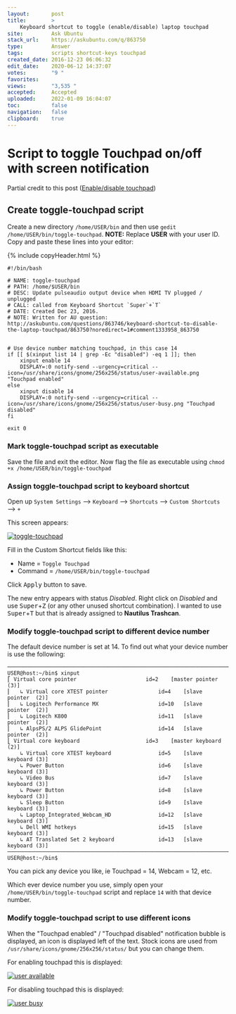 ```yaml
---
layout:       post
title:        >
    Keyboard shortcut to toggle (enable∕disable) laptop touchpad
site:         Ask Ubuntu
stack_url:    https://askubuntu.com/q/863750
type:         Answer
tags:         scripts shortcut-keys touchpad
created_date: 2016-12-23 06:06:32
edit_date:    2020-06-12 14:37:07
votes:        "9 "
favorites:    
views:        "3,535 "
accepted:     Accepted
uploaded:     2022-01-09 16:04:07
toc:          false
navigation:   false
clipboard:    true
---
```


# Script to toggle Touchpad on/off with screen notification

Partial credit to this post ([Enable/disable touchpad][1]) 

## Create toggle-touchpad script
Create a new directory `/home/USER/bin` and then use `gedit /home/USER/bin/toggle-touchpad`. **NOTE:** Replace **USER** with your user ID. Copy and paste these lines into your editor:

{% include copyHeader.html %}
``` 
#!/bin/bash

# NAME: toggle-touchpad
# PATH: /home/$USER/bin
# DESC: Update pulseaudio output device when HDMI TV plugged / unplugged
# CALL: called from Keyboard Shortcut `Super`+`T`
# DATE: Created Dec 23, 2016.
# NOTE: Written for AU question: http://askubuntu.com/questions/863746/keyboard-shortcut-to-disable-the-laptop-touchpad/863750?noredirect=1#comment1333958_863750


# Use device number matching touchpad, in this case 14
if [[ $(xinput list 14 | grep -Ec "disabled") -eq 1 ]]; then
    xinput enable 14
    DISPLAY=:0 notify-send --urgency=critical --icon=/usr/share/icons/gnome/256x256/status/user-available.png "Touchpad enabled"
else
    xinput disable 14
    DISPLAY=:0 notify-send --urgency=critical --icon=/usr/share/icons/gnome/256x256/status/user-busy.png "Touchpad disabled"
fi

exit 0

```

### Mark toggle-touchpad script as executable

Save the file and exit the editor. Now flag the file as executable using `chmod +x /home/USER/bin/toggle-touchpad`

### Assign toggle-touchpad script to keyboard shortcut

Open up `System Settings` ⟶ `Keyboard` ⟶ `Shortcuts` ⟶ `Custom Shortcuts` ⟶ `+`

This screen appears:

[![toggle-touchpad][2]][2]

Fill in the Custom Shortcut fields like this:

 - Name = `Toggle Touchpad`
 - Command = `/home/USER/bin/toggle-touchpad`

Click <kbd>Apply</kbd> button to save.

The new entry appears with status *Disabled*. Right click on *Disabled* and use <kbd>Super</kbd>+<kbd>Z</kbd> (or any other unused shortcut combination). I wanted to use <kbd>Super</kbd>+<kbd>T</kbd> but that is already assigned to **Nautilus Trashcan**.

### Modify toggle-touchpad script to different device number

The default device number is set at 14. To find out what your device number is use the following:

``` 
───────────────────────────────────────────────────────────────────────────────
USER@host:~/bin$ xinput
⎡ Virtual core pointer                      id=2    [master pointer  (3)]
⎜   ↳ Virtual core XTEST pointer                id=4    [slave  pointer  (2)]
⎜   ↳ Logitech Performance MX                   id=10   [slave  pointer  (2)]
⎜   ↳ Logitech K800                             id=11   [slave  pointer  (2)]
⎜   ↳ AlpsPS/2 ALPS GlidePoint                  id=14   [slave  pointer  (2)]
⎣ Virtual core keyboard                     id=3    [master keyboard (2)]
    ↳ Virtual core XTEST keyboard               id=5    [slave  keyboard (3)]
    ↳ Power Button                              id=6    [slave  keyboard (3)]
    ↳ Video Bus                                 id=7    [slave  keyboard (3)]
    ↳ Power Button                              id=8    [slave  keyboard (3)]
    ↳ Sleep Button                              id=9    [slave  keyboard (3)]
    ↳ Laptop_Integrated_Webcam_HD               id=12   [slave  keyboard (3)]
    ↳ Dell WMI hotkeys                          id=15   [slave  keyboard (3)]
    ↳ AT Translated Set 2 keyboard              id=13   [slave  keyboard (3)]
───────────────────────────────────────────────────────────────────────────────
USER@host:~/bin$ 

```

You can pick any device you like, ie Touchpad = 14, Webcam =  12, etc.

Which ever device number you use, simply open your `/home/USER/bin/toggle-touchpad` script and replace `14` with that device number.

### Modify toggle-touchpad script to use different icons

When the "Touchpad enabled" / "Touchpad disabled" notification bubble is displayed, an icon is displayed left of the text. Stock icons are used from `/usr/share/icons/gnome/256x256/status/` but you can change them. 

For enabling touchpad this is displayed:

[![user available][3]][3]

For disabling touchpad this is displayed:

[![user busy][4]][4]


  [1]: https://askubuntu.com/questions/844151/enable-disable-touchpad
  [2]: https://i.stack.imgur.com/2mWMv.png
  [3]: https://i.stack.imgur.com/Monan.png
  [4]: https://i.stack.imgur.com/nED9s.png

